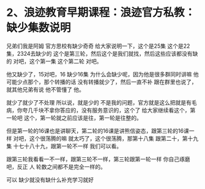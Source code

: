 # 2、浪迹教育早期课程：浪迹官方私教：缺少集数说明

兄弟们我是阿姆 官方思校有缺少奇奇 给大家说明一下，这个是25集 这个是22集，2324去缺少的 这个是第三轮，然后这个是我们就找，然后这些应该都没有缺的 对吧，这个第一集 这个第二轮 对吧。

他又缺少了，15对吧，16 缺少16集 为什么会缺少呢，因为他是很多群同时讲嘛 他可能少点那个，那个转播的话 没有转播就少了，然后一直不补 跟在群里也说了，就其他兄弟有说 他不管懂了 他。

就少了就少了不处理 所以说，就是少的 不是我的问题，官方就是这么把就是有毛病，你夸几千块不拿你答应的，没有服务意识的，这个了 给大家继续看这个，第一轮吧 这个，第一轮就之前应该是往，第一轮是往整的。

但是第一轮的16课也是讲聊天，第二轮的16课是讲熊信姿态，跟第三轮的16课一样 对吧，这个很荡腾的嘛 就太巧了，这个很荡腾，那第十八集 跟第二十，第十九集 十七十八十九，跟第一轮不一样 我们可以看。

跟第三轮我看看一不一样，跟第三轮不一样，第三轮跟第一轮一样 你自己琢磨吧，反正 人 轮数之间都不是完全一样的。

可以 缺少就没有缺什么补充学习就好